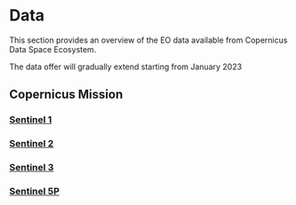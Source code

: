 # Data
This section provides an overview of the EO data available from Copernicus Data Space Ecosystem.

The data offer will gradually extend starting from January 2023 

## Copernicus Mission
### [Sentinel 1](/Data/Sentinel1.qmd)
### [Sentinel 2](/Data/Sentinel2.qmd) 
### [Sentinel 3](/Data/Sentinel3.qmd)
### [Sentinel 5P](/Data/Sentinel5P.qmd)
 

<!-- <span style="opacity:0.30">
Cloudless Mosaic

Copernicus Contributing Mission 

## Sentinel engineering data

Copernicus DEM 

Mapzen DEM 

SRTM GL1 


## Sentinel auxiliary data


CAMS 

CEMS

CLMS

CMEMS 


## Copernicus contributing missions
---

## Complementary Open data
---
## Commercial data -->
</style>